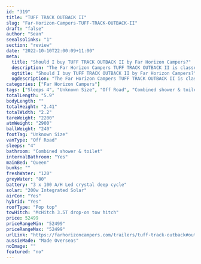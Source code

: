 ```yaml
---
id: "319"
title: "TUFF TRACK OUTBACK II"
slug: "Far-Horizon-Campers-TUFF-TRACK-OUTBACK-II"
draft: "false"
author: "Sean"
seealsolinks: "1"
section: "review"
date: "2022-10-10T22:00:09+11:00"
meta:
  title: "Should I buy TUFF TRACK OUTBACK II by Far Horizon Campers?"
  description: "The Far Horizon Campers TUFF TRACK OUTBACK II is classed as Off Road, and sleeps 4 people. It is Made Overseas and comes in at Unknown Size. It generally has Combined shower & toilet."
  ogtitle: "Should I buy TUFF TRACK OUTBACK II by Far Horizon Campers?"
  ogdescription: "The Far Horizon Campers TUFF TRACK OUTBACK II is classed as Off Road, and sleeps 4 people. It is Made Overseas and comes in at Unknown Size. It generally has Combined shower & toilet."
categories: ["Far Horizon Campers"]
tags: ["Sleeps 4", "Unknown Size", "Off Road", "Combined shower & toilet", "Pop top", "50 - 60k", "Made Overseas"]
totalLength: "5.9"
bodyLength: ""
totalHeight: "2.41"
totalWidth: "2.2"
tareWeight: "2200"
atmWeight: "2900"
ballWeight: "240"
footTag: "Unknown Size"
vanType: "Off Road"
sleeps: "4"
bathroom: "Combined shower & toilet"
internalBathroom: "Yes"
mainBed: "Queen"
bunks: ""
freshWater: "120"
greyWater: "80"
battery: "3 x 100 A/H Led crystal deep cycle"
solar: "200w Integrated Solar"
airCon: "Yes"
hybrid: "Yes"
roofType: "Pop top"
towHitch: "McHitch 3.5T drop-on tow hitch"
price: 52499
priceRangeMin: "52499"
priceRangeMax: "52499"
urlLink: "https://farhorizoncampers.com/trailers/tuff-track-outback#outback-3"
aussieMade: "Made Overseas"
noImage: ""
featured: "no"
---
```

